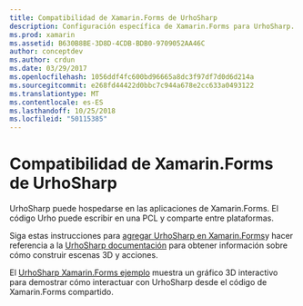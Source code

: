 ```yaml
---
title: Compatibilidad de Xamarin.Forms de UrhoSharp
description: Configuración específica de Xamarin.Forms para UrhoSharp.
ms.prod: xamarin
ms.assetid: B630B8BE-3D8D-4CDB-BDB0-9709052AA46C
author: conceptdev
ms.author: crdun
ms.date: 03/29/2017
ms.openlocfilehash: 1056ddf4fc600bd96665a8dc3f97df7d0d6d214a
ms.sourcegitcommit: e268fd44422d0bbc7c944a678e2cc633a0493122
ms.translationtype: MT
ms.contentlocale: es-ES
ms.lasthandoff: 10/25/2018
ms.locfileid: "50115385"
---
```

# <a name="urhosharp-xamarinforms-support"></a>Compatibilidad de Xamarin.Forms de UrhoSharp

UrhoSharp puede hospedarse en las aplicaciones de Xamarin.Forms. El código Urho puede escribir en una PCL y comparte entre plataformas.

Siga estas instrucciones para [agregar UrhoSharp en Xamarin.Forms](~/xamarin-forms/user-interface/graphics/urhosharp.md)y hacer referencia a la [UrhoSharp documentación](~/graphics-games/urhosharp/using.md) para obtener información sobre cómo construir escenas 3D y acciones.

El [UrhoSharp Xamarin.Forms ejemplo](https://github.com/xamarin/urho-samples/tree/master/FormsSample) muestra un gráfico 3D interactivo para demostrar cómo interactuar con UrhoSharp desde el código de Xamarin.Forms compartido.

